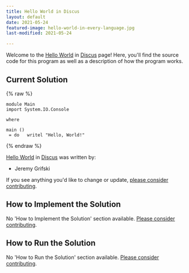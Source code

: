 ```yaml
---
title: Hello World in Discus
layout: default
date: 2021-05-24
featured-image: hello-world-in-every-language.jpg
last-modified: 2021-05-24

---
```


Welcome to the [Hello World](https://rzuckerm.github.io/sample-programs-website-copy/projects/hello-world) in [Discus](https://rzuckerm.github.io/sample-programs-website-copy/languages/discus) page! Here, you'll find the source code for this program as well as a description of how the program works.

## Current Solution

{% raw %}

```discus
module Main
import System.IO.Console

where

main ()
 = do   writel "Hello, World!"
```

{% endraw %}

[Hello World](https://rzuckerm.github.io/sample-programs-website-copy/projects/hello-world) in [Discus](https://rzuckerm.github.io/sample-programs-website-copy/languages/discus) was written by:

- Jeremy Grifski

If you see anything you'd like to change or update, [please consider contributing](https://github.com/TheRenegadeCoder/sample-programs).

## How to Implement the Solution

No 'How to Implement the Solution' section available. [Please consider contributing](https://github.com/TheRenegadeCoder/sample-programs-website).

## How to Run the Solution

No 'How to Run the Solution' section available. [Please consider contributing](https://github.com/TheRenegadeCoder/sample-programs-website).